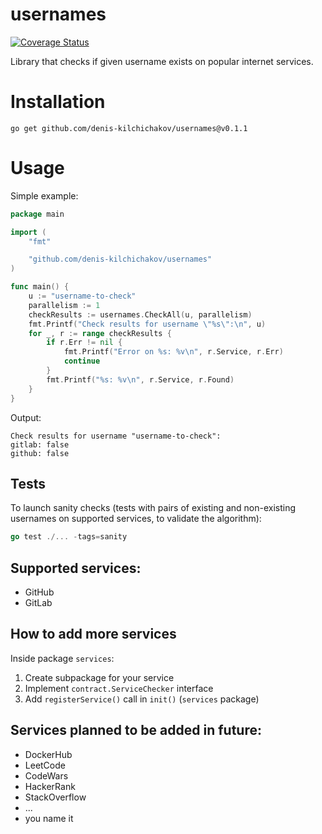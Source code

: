 # usernames

[![Coverage Status](https://coveralls.io/repos/github/denis-kilchichakov/usernames/badge.svg)](https://coveralls.io/github/denis-kilchichakov/usernames)

Library that checks if given username exists on popular internet services.

# Installation
```
go get github.com/denis-kilchichakov/usernames@v0.1.1
```

# Usage
Simple example:
```go
package main

import (
	"fmt"

	"github.com/denis-kilchichakov/usernames"
)

func main() {
	u := "username-to-check"
	parallelism := 1
	checkResults := usernames.CheckAll(u, parallelism)
	fmt.Printf("Check results for username \"%s\":\n", u)
	for _, r := range checkResults {
		if r.Err != nil {
			fmt.Printf("Error on %s: %v\n", r.Service, r.Err)
			continue
		}
		fmt.Printf("%s: %v\n", r.Service, r.Found)
	}
}
```
Output:
```
Check results for username "username-to-check":
gitlab: false
github: false
```

## Tests

To launch sanity checks (tests with pairs of existing and non-existing usernames on supported services, to validate the algorithm):

```go
go test ./... -tags=sanity
```

## Supported services:
* GitHub
* GitLab

## How to add more services
Inside package `services`:
1. Create subpackage for your service
1. Implement `contract.ServiceChecker` interface
1. Add `registerService()` call in `init()` (`services` package)

## Services planned to be added in future:
* DockerHub
* LeetCode
* CodeWars
* HackerRank
* StackOverflow
* ...
* you name it

